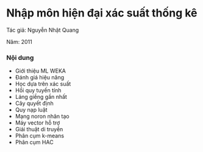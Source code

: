 # Nhập môn hiện đại xác suất thống kê

Tác giả: Nguyễn Nhật Quang

Năm: 2011

### Nội dung

* Giới thiệu ML WEKA
* Đánh giá hiệu năng
* Học dựa trên xác suất
* Hồi quy tuyến tính
* Láng giềng gần nhất
* Cây quyết định
* Quy nạp luật
* Mạng noron nhân tạo
* Máy vector hỗ trợ
* Giải thuật di truyền
* Phân cụm k-means
* Phân cụm HAC